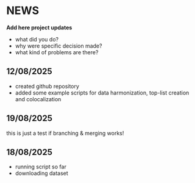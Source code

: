 # NEWS

**Add here project updates**

- what did you do? 
- why were specific decision made?
- what kind of problems are there?

## 12/08/2025

- created github repository
- added some example scripts for data harmonization, top-list creation and colocalization

## 19/08/2025

this is just a test if branching & merging works!

## 18/08/2025
- running script so far
- downloading dataset 
